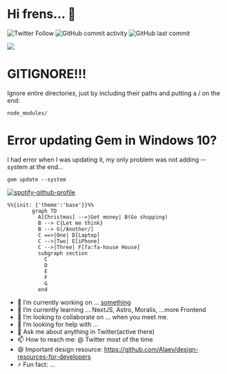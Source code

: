 # Hi frens... 👋

![Twitter Follow](https://img.shields.io/twitter/follow/headsink?style=social)
![GitHub commit activity](https://img.shields.io/github/commit-activity/y/headsink/headsink)
![GitHub last commit](https://img.shields.io/github/last-commit/headsink/headsink)


![](http://github-profile-summary-cards.vercel.app/api/cards/profile-details?username=headsink&theme=nord_bright)

# GITIGNORE!!!

Ignore entire directories, just by including their paths and putting a / on the end:
```
node_modules/
```
# Error updating Gem in Windows 10?

I had error when I was updating it, my only problem was not adding --system at the end...

```
gem update --system
```

[![spotify-github-profile](https://spotify-github-profile.vercel.app/api/view?uid=1276520269&cover_image=true&theme=default&bar_color=b14e5d&bar_color_cover=true)](https://spotify-github-profile.vercel.app/api/view?uid=1276520269&redirect=true)

```mermaid
%%{init: {'theme':'base'}}%%
        graph TD
          A[Christmas] -->|Get money| B(Go shopping)
          B --> C{Let me think}
          B --> G[/Another/]
          C ==>|One| D[Laptop]
          C -->|Two| E[iPhone]
          C -->|Three| F[fa:fa-house House]
          subgraph section
            C
            D
            E
            F
            G
          end
```

- 🔭 I’m currently working on ... [something](TempEntry.md)
- 🌱 I’m currently learning ... NextJS, Astro, Moralis, ...more Frontend
- 👯 I’m looking to collaborate on ... when you meet me.
- 🤔 I’m looking for help with ...
- 💬 Ask me about anything in Twitter(active there)
- 📫 How to reach me: @ Twitter most of the time
- 😄 Important design resource: https://github.com/Alaev/design-resources-for-developers
- ⚡ Fun fact: ...
